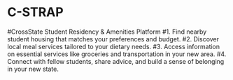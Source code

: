# C-STRAP
#CrossState Student Residency &amp; Amenities Platform
#1. Find nearby student housing that matches your preferences and budget.
#2. Discover local meal services tailored to your dietary needs.
#3. Access information on essential services like groceries and transportation in your new area.
#4. Connect with fellow students, share advice, and build a sense of belonging in your new state.
